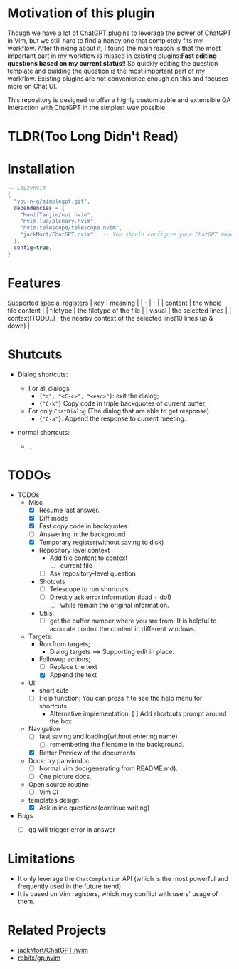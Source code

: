 # Motivation of this plugin
Though we have [a lot of ChatGPT plugins](#related-projects) to leverage the power of ChatGPT in Vim, but we still hard to find a handy one that completely fits my workflow.
After thinking about it, I found the main reason is that the most important part in my workflow is missed in existing plugins:**Fast editing questions based on my current status**!!
So quickly editing the question template and building the question is the most important part of my workflow.
Existing plugins are not convenience enough on this and focuses more on Chat UI.

This repository is designed to offer a highly customizable and extensible QA interaction with ChatGPT in the simplest way possible.



# TLDR(Too Long Didn't Read)


# Installation
```lua
-- Layzynvim
{
  "you-n-g/simplegpt.git",
  dependencies = {
    "MunifTanjim/nui.nvim",
    "nvim-lua/plenary.nvim",
    "nvim-telescope/telescope.nvim",
    "jackMort/ChatGPT.nvim",  -- You should configure your ChatGPT make sure it works.
  },
  config=true,
}
```

# Features


Supported special registers
| key             | meaning                                                     |
| -               | -                                                           |
| content         | the whole file content                                      |
| filetype        | the filetype of the file                                    |
| visual          | the selected lines                                          |
| context[TODO..] | the nearby context of the selected line(10 lines up & down) |

# Shutcuts
- Dialog shortcuts:
  - For all dialogs
    - `{"q", "<C-c>", "<esc>"}`: exit the dialog;
    - `{"C-k"}` Copy code in triple backquotes of current buffer;
  - For only `ChatDialog` (The dialog that are able to get response)
    - `{"C-a"}`: Append the response to current meeting.

- normal shortcuts:
  - ...

# TODOs

- TODOs
  - Misc
    - [x] Resume last answer.
    - [X] Diff mode
    - [x] Fast copy code in backquotes
    - [ ] Answering in the background
    - [x] Temporary register(without saving to disk)
    - Repository level context
      - Add file content to context
        - [ ] current file
      - [ ] Ask repository-level question
    - Shotcuts
      - [ ] Telescope to run shortcuts.
      - [ ] Directly ask error information (load + do!)
        - [ ] while remain the original information.
    - Utils:
      - [ ] get the buffer number where you are from; It is helpful to accurate control the content in different windows.
  - Targets:
    - Run from targets;
      - Dialog targets ==>  Supporting edit in place.
    - Followup actions;
      - [ ] Replace the text
      - [X] Append the text
  - UI:
    - short cuts
    - [ ] Help function: You can press `?` to see the help menu for shortcuts.
      - Alternative implementation: [ ] Add shortcuts prompt around the box
  - Navigation
    - [ ] fast saving and loading(without entering name)
      - [ ] remembering the filename in the background.
    - [x] Better Preview of the documents
  - Docs: try panvimdoc
    - [ ] Normal vim doc(generating from README.md).
    - [ ] One picture docs.
  - Open source routine
    - [ ] Vim CI
  - templates design
    - [x] Ask inline questions(continue writing)

- Bugs
  - [ ] qq will trigger error in answer


# Limitations

- It only leverage the `ChatCompletion` API (which is the most powerful and frequently used in the future trend).
- It is based on Vim registers, which may conflict with users' usage of them.

# Related Projects
- [jackMort/ChatGPT.nvim](https://github.com/jackMort/ChatGPT.nvim)
- [robitx/gp.nvim](https://github.com/Robitx/gp.nvim)
